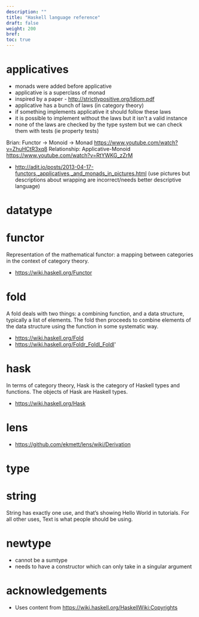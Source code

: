```yaml
---
description: ""
title: "Haskell language reference"
draft: false
weight: 200
bref:
toc: true
---
```


# applicatives
- monads were added before applicative
- applicative is a superclass of monad
- inspired by a paper - http://strictlypositive.org/Idiom.pdf
- applicative has a bunch of laws (in category theory)
- if something implements applicative it should follow these laws
- it is possible to implement without the laws but it isn't a valid instance
- none of the laws are checked by the type system but we can check them with tests (ie property tests)

Brian: Functor -> Monoid -> Monad https://www.youtube.com/watch?v=ZhuHCtR3xq8
Relationship: Applicative-Monoid https://www.youtube.com/watch?v=RtYWKG_zZrM

- http://adit.io/posts/2013-04-17-functors,_applicatives,_and_monads_in_pictures.html (use pictures but descriptions about wrapping are incorrect/needs better descriptive language)

# datatype


# functor
Representation of the mathematical functor: a mapping between categories in the context of category theory.

- https://wiki.haskell.org/Functor

# fold
A fold deals with two things: a combining function, and a data structure, typically a list of elements. The fold then proceeds to combine elements of the data structure using the function in some systematic way. 

- https://wiki.haskell.org/Fold
- https://wiki.haskell.org/Foldr_Foldl_Foldl'

# hask
In terms of category theory, Hask is the category of Haskell types and functions. The objects of Hask are Haskell types.

- https://wiki.haskell.org/Hask

# lens
- https://github.com/ekmett/lens/wiki/Derivation

# type

# string
String has exactly one use, and that’s showing Hello World in tutorials. For all other uses, Text is what people should be using.

# newtype
- cannot be a sumtype
- needs to have a constructor which can only take in a singular argument

# acknowledgements
- Uses content from https://wiki.haskell.org/HaskellWiki:Copyrights
